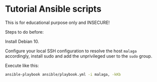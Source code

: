 # Tutorial Ansible scripts

This is for educational purpose only and INSECURE!

Steps to do before:

Install Debian 10.

Configure your local SSH configuration to resolve the host `malaga` accordingly, install sudo and add the unprivileged user to the `sudo` group.

Execute like this:
```bash
ansible-playbook ansible/playbook.yml -i malaga, -kKb
```
